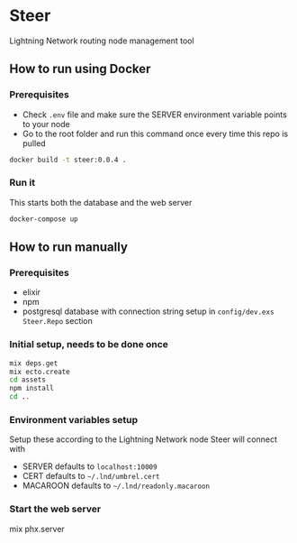 # Steer

Lightning Network routing node management tool

## How to run using Docker

### Prerequisites

- Check `.env` file and make sure the SERVER environment variable points to your node
- Go to the root folder and run this command once every time this repo is pulled

```bash
docker build -t steer:0.0.4 .
```

### Run it

This starts both the database and the web server

```bash
docker-compose up
```


## How to run manually

### Prerequisites

- elixir
- npm
- postgresql database with connection string setup in `config/dev.exs` `Steer.Repo` section

### Initial setup, needs to be done once

```bash
mix deps.get
mix ecto.create
cd assets
npm install
cd ..
```

### Environment variables setup

Setup these according to the Lightning Network node Steer will connect with

- SERVER defaults to `localhost:10009`
- CERT defaults to `~/.lnd/umbrel.cert`
- MACAROON defaults to `~/.lnd/readonly.macaroon`

### Start the web server

mix phx.server